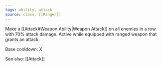 ```yaml
---
tags: ability, attack
source: class, [[Ranger]]
---
```


Make a [[Attack#Weapon Ability|Weapon Attack]] on all enemies in a row with 70% attack damage. Active while equipped with ranged weapon that grants an attack.

Base cooldown: X

See also: [[Attack]]